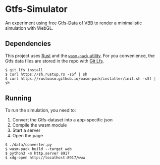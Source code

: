 # Gtfs-Simulator

An experiment using free [Gtfs-Data of VBB][vbb-data] to render a minimalistic simulation with WebGL.

## Dependencies

This project uses [Rust][install-rust] and the [`wasm-pack` utility][install-wasm-pack].
For you convenience, the Gtfs data files are stored in the repo with [Git Lfs][git-lfs].


```
$ git lfs install
$ curl https://sh.rustup.rs -sSf | sh
$ curl https://rustwasm.github.io/wasm-pack/installer/init.sh -sSf | sh
```

## Running

To run the simulation, you need to:

1. Convert the Gtfs-dataset into a app-specific json
2. Compile the wasm module
3. Start a server
4. Open the page

```
$ ./data/converter.py
$ wasm-pack build --target web
$ python3 -m http.server 8917
$ xdg-open http://localhost:8917/www
```

[vbb-data]: https://www.vbb.de/unsere-themen/vbbdigital/api-entwicklerinfos/datensaetze
[install-rust]: https://www.rust-lang.org/tools/install
[install-wasm-pack]: https://rustwasm.github.io/wasm-pack/installer/
[git-lfs]: https://git-lfs.github.com/
